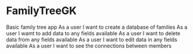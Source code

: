 # FamilyTreeGK
Basic family tree app
As a user I want to create a database of families
As a user I wamt to add data to any fields available
As a user I want to delete data from any fields available
As a user I want to edit data in any fields available
As a user I want to see the connections between members

